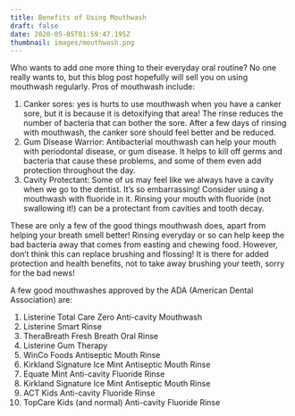 ```yaml
---
title: Benefits of Using Mouthwash
draft: false
date: 2020-05-05T01:59:47.195Z
thumbnail: images/mouthwash.png
---
```


Who wants to add one more thing to their everyday oral routine? No one really wants to, but this blog post hopefully will sell you on using mouthwash regularly.
Pros of mouthwash include:

1. Canker sores: yes is hurts to use mouthwash when you have a canker sore, but it is because it is detoxifying that area! The rinse reduces the number of bacteria that can bother the sore. After a few days of rinsing with mouthwash, the canker sore should feel better and be reduced.
2. Gum Disease Warrior: Antibacterial mouthwash can help your mouth with periodontal disease, or gum disease. It helps to kill off germs and bacteria that cause these problems, and some of them even add protection throughout the day.
3. Cavity Protectant: Some of us may feel like we always have a cavity when we go to the dentist. It’s so embarrassing! Consider using a mouthwash with fluoride in it. Rinsing your mouth with fluoride (not swallowing it!) can be a protectant from cavities and tooth decay.

These are only a few of the good things mouthwash does, apart from helping your breath smell better! Rinsing everyday or so can help keep the bad bacteria away that comes from easting and chewing food. However, don’t think this can replace brushing and flossing! It is there for added protection and health benefits, not to take away brushing your teeth, sorry for the bad news!

A few good mouthwashes approved by the ADA (American Dental Association) are:

1. Listerine Total Care Zero Anti-cavity Mouthwash
2. Listerine Smart Rinse
3. TheraBreath Fresh Breath Oral Rinse
4. Listerine Gum Therapy
5. WinCo Foods Antiseptic Mouth Rinse
6. Kirkland Signature Ice Mint Antiseptic Mouth Rinse
7. Equate Mint Anti-cavity Fluoride Rinse
8. Kirkland Signature Ice Mint Antiseptic Mouth Rinse
9. ACT Kids Anti-cavity Fluoride Rinse
10. TopCare Kids (and normal) Anti-cavity Fluoride Rinse

